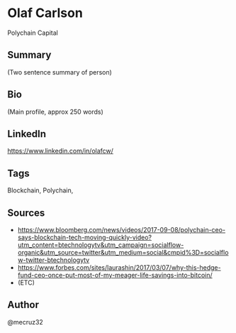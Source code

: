 # Olaf Carlson 
Polychain Capital

## Summary
(Two sentence summary of person)

## Bio
(Main profile, approx 250 words)

## LinkedIn
https://www.linkedin.com/in/olafcw/

## Tags
Blockchain, Polychain, 

## Sources
* https://www.bloomberg.com/news/videos/2017-09-08/polychain-ceo-says-blockchain-tech-moving-quickly-video?utm_content=btechnologytv&utm_campaign=socialflow-organic&utm_source=twitter&utm_medium=social&cmpid%3D=socialflow-twitter-btechnologytv
* https://www.forbes.com/sites/laurashin/2017/03/07/why-this-hedge-fund-ceo-once-put-most-of-my-meager-life-savings-into-bitcoin/
* (ETC)

## Author
@mecruz32
